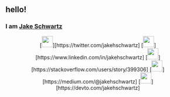 ## hello!</h2>
### I am [**Jake Schwartz**](https://jakehschwartz.com/)

<p align="center">
[<img height="30" src="https://img.shields.io/badge/twitter-%231DA1F2.svg?&style=for-the-badge&logo=twitter&logoColor=white" />][https://twitter.com/jakehschwartz]
[<img height="30" src="https://img.shields.io/badge/linkedin-%231DA1F2.svg?&style=for-the-badge&logo=linkedin&logoColor=white" />][https://www.linkedin.com/in/jakehschwartz]
[<img height="30" src="https://img.shields.io/badge/stackoverflow-%231DA1F2.svg?&style=for-the-badge&logo=stackoverflow&logoColor=white" />][https://stackoverflow.com/users/story/399306]
[<img height="30" src="https://img.shields.io/badge/medium-%231DA1F2.svg?&style=for-the-badge&logo=medium&logoColor=white" />][https://medium.com/@jakehschwartz]
[<img height="30" src="https://img.shields.io/badge/devto-%231DA1F2.svg?&style=for-the-badge&logo=devto&logoColor=white" />][https://devto.com/jakehschwartz]
</p>
